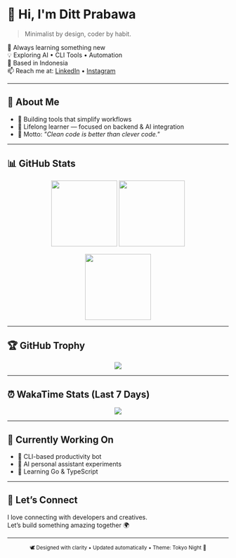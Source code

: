 # 👋 Hi, I'm Ditt Prabawa

> Minimalist by design, coder by habit.

🌱 Always learning something new  
💡 Exploring AI • CLI Tools • Automation  
📍 Based in Indonesia  
📫 Reach me at: [LinkedIn](https://www.linkedin.com/in/raditya-prabawa-362849390/) • [Instagram](https://www.instagram.com/rdityap)

---

## 🧭 About Me
- 🧰 Building tools that simplify workflows  
- 🧠 Lifelong learner — focused on backend & AI integration  
- 🎯 Motto: *"Clean code is better than clever code."*

---

## 📊 GitHub Stats

<p align="center">
  <img height="150" src="https://github-readme-stats.vercel.app/api?username=dittprabawa&show_icons=true&theme=tokyonight&hide_border=true" />
  <img height="150" src="https://github-readme-streak-stats.herokuapp.com/?user=dittprabawa&theme=tokyonight&hide_border=true" />
</p>

<p align="center">
  <img height="150" src="https://github-readme-stats.vercel.app/api/top-langs/?username=dittprabawa&layout=compact&theme=tokyonight&hide_border=true" />
</p>

---

## 🏆 GitHub Trophy

<p align="center">
  <img src="https://github-profile-trophy.vercel.app/?username=dittprabawa&theme=tokyonight&no-frame=true&margin-w=10" />
</p>

---

## ⏰ WakaTime Stats (Last 7 Days)

<p align="center">
  <img src="https://github-readme-stats.vercel.app/api/wakatime?username=@dittprabawa&theme=tokyonight&hide_border=true" />
</p>

---

## 🧠 Currently Working On
- 🚀 CLI-based productivity bot  
- 🧩 AI personal assistant experiments  
- 🧱 Learning Go & TypeScript

---

## 💬 Let’s Connect

I love connecting with developers and creatives.  
Let’s build something amazing together 🌍

---

<p align="center">
  <sub>🕊️ Designed with clarity • Updated automatically • Theme: Tokyo Night 🌃</sub>
</p>
